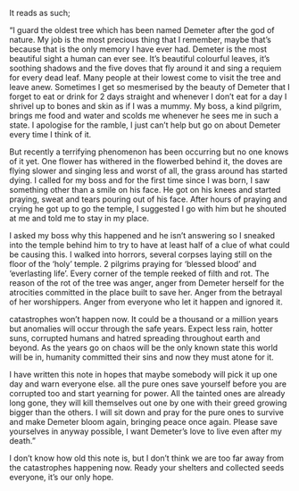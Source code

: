 
It reads as such;

“I guard the oldest tree which has been named Demeter after the god of nature. My job is the most precious thing that I remember, maybe that’s because that is the only memory I have ever had. Demeter is the most beautiful sight a human can ever see. It’s beautiful colourful leaves, it’s soothing shadows and the five doves that fly around it and sing a requiem for every dead leaf. Many people at their lowest come to visit the tree and leave anew. Sometimes I get so mesmerised by the beauty of Demeter that I forget to eat or drink for 2 days straight and whenever I don’t eat for a day I shrivel up to bones and skin as if I was a mummy. My boss, a kind pilgrim, brings me food and water and scolds me whenever he sees me in such a state. I apologise for the ramble, I just can’t help but go on about Demeter every time I think of it.

But recently a terrifying phenomenon has been occurring but no one knows of it yet. One flower has withered in the flowerbed behind it, the doves are flying slower and singing less and worst of all, the grass around has started dying. I called for my boss and for the first time since I was born, I saw something other than a smile on his face. He got on his knees and started praying, sweat and tears pouring out of his face. After hours of praying and crying he got up to go the temple, I suggested I go with him but he shouted at me and told me to stay in my place. 

I asked my boss why this happened and he isn’t answering so I sneaked into the temple behind him to try to have at least half of a clue of what could be causing this. I walked into horrors, several corpses laying still on the floor of the ‘holy’ temple. 2 pilgrims praying for ‘blessed blood’ and ‘everlasting life’. Every corner of the temple reeked of filth and rot. The reason of the rot of the tree was anger, anger from Demeter herself for the atrocities committed in the place built to save her. Anger from the betrayal of her worshippers. Anger from everyone who let it happen and ignored it. 

catastrophes won’t happen now. It could be a thousand or a million years but anomalies will occur through the safe years. Expect less rain, hotter suns, corrupted humans and hatred spreading throughout earth and beyond. As the years go on chaos will be the only known state this world will be in, humanity committed their sins and now they must atone for it. 

I have written this note in hopes that maybe somebody will pick it up one day and warn everyone else. all the pure ones save yourself before you are corrupted too and start yearning for power. All the tainted ones are already long gone, they will kill themselves out one by one with their greed growing bigger than the others. I will sit down and pray for the pure ones to survive and make Demeter bloom again, bringing peace once again. Please save yourselves in anyway possible, I want Demeter’s love to live even after my death.”

I don’t know how old this note is, but I don’t think we are too far away from the catastrophes happening now. Ready your shelters and collected seeds everyone, it’s our only hope.